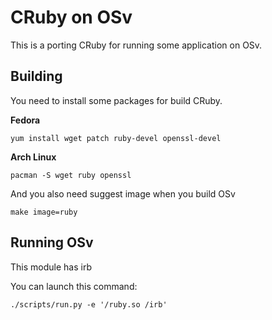 # CRuby on OSv

This is a porting CRuby for running some application on OSv.

## Building

You need to install some packages for build CRuby.

**Fedora**

```
yum install wget patch ruby-devel openssl-devel
```

**Arch Linux**
```
pacman -S wget ruby openssl
```

And you also need suggest image when you build OSv

```
make image=ruby
```

## Running OSv

This module has irb

You can launch this command:
```
./scripts/run.py -e '/ruby.so /irb'
```

